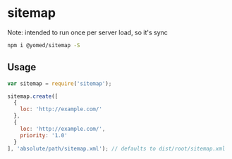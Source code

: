 # sitemap

Note: intended to run once per server load, so it's sync

```sh
npm i @yomed/sitemap -S
```

## Usage

```js
var sitemap = require('sitemap');

sitemap.create([
  {
    loc: 'http://example.com/'
  },
  {
    loc: 'http://example.com/',
    priority: '1.0'
  }
], 'absolute/path/sitemap.xml'); // defaults to dist/root/sitemap.xml
```
